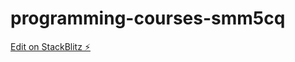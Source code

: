# programming-courses-smm5cq

[Edit on StackBlitz ⚡️](https://stackblitz.com/edit/programming-courses-smm5cq)